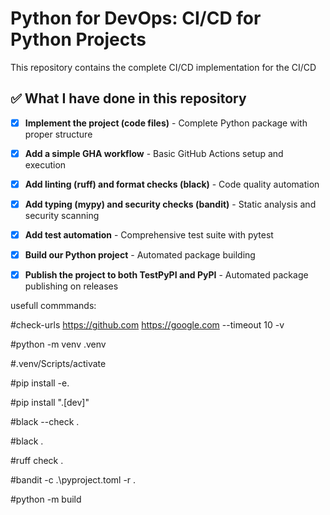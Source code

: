 # Python for DevOps: CI/CD for Python Projects

This repository contains the complete CI/CD implementation for the CI/CD 


## ✅ What I have done in this repository

- [x] **Implement the project (code files)** - Complete Python package with proper structure
- [x] **Add a simple GHA workflow** - Basic GitHub Actions setup and execution
- [x] **Add linting (ruff) and format checks (black)** - Code quality automation
- [x] **Add typing (mypy) and security checks (bandit)** - Static analysis and security scanning
- [x] **Add test automation** - Comprehensive test suite with pytest
- [x] **Build our Python project** - Automated package building
- [x] **Publish the project to both TestPyPI and PyPI** - Automated package publishing on releases


usefull commmands: 

#check-urls https://github.com https://google.com --timeout 10 -v


#python -m venv .venv

#.venv/Scripts/activate

#pip install -e. 

#pip install ".[dev]"

#black --check .  

#black .

#ruff check .

#bandit -c .\pyproject.toml -r . 

#python -m build